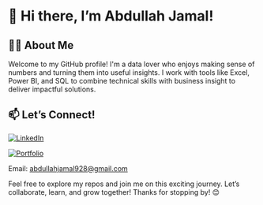 # 👋 Hi there, I’m Abdullah Jamal!

## 👨‍💻 About Me
Welcome to my GitHub profile! I'm a data lover who enjoys making sense of numbers and turning them into useful insights. I work with tools like Excel, Power BI, and SQL to combine technical skills with business insight to deliver impactful solutions.

## 📫 Let’s Connect!    
[![LinkedIn](https://img.shields.io/badge/LinkedIn-Abdullah%20Jamal-blue?style=flat-square&logo=linkedin)](https://www.linkedin.com/in/abdullah-jamal-aj/)

[![Portfolio](https://img.shields.io/badge/Portfolio-Abdullah%20Jamal-9cf?logo=laptop)](https://codebasics.io/portfolio/Abdullah-Jamal)

Email: abdullahjamal928@gmail.com  

Feel free to explore my repos and join me on this exciting journey. Let’s collaborate, learn, and grow together! Thanks for stopping by! 😊

